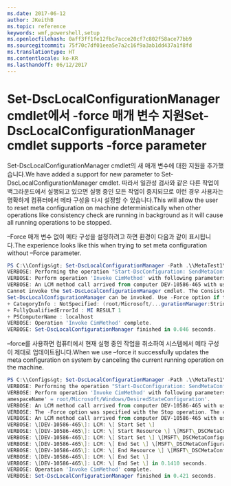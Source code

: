```yaml
---
ms.date: 2017-06-12
author: JKeithB
ms.topic: reference
keywords: wmf,powershell,setup
ms.openlocfilehash: 0aff3ff1fe12fbc7acce20cf7c802f58ace77bb9
ms.sourcegitcommit: 75f70c7df01eea5e7a2c16f9a3ab1dd437a1f8fd
ms.translationtype: HT
ms.contentlocale: ko-KR
ms.lasthandoff: 06/12/2017
---
```

# <a name="set-dsclocalconfigurationmanager-cmdlet-supports--force-parameter"></a><span data-ttu-id="7ff46-102">Set-DscLocalConfigurationManager cmdlet에서 -force 매개 변수 지원</span><span class="sxs-lookup"><span data-stu-id="7ff46-102">Set-DscLocalConfigurationManager cmdlet supports -force parameter</span></span>

<span data-ttu-id="7ff46-103">Set-DscLocalConfigurationManager cmdlet의 새 매개 변수에 대한 지원을 추가했습니다.</span><span class="sxs-lookup"><span data-stu-id="7ff46-103">We have added a support for new parameter to Set-DscLocalConfigurationManager cmdlet.</span></span> <span data-ttu-id="7ff46-104">따라서 일관성 검사와 같은 다른 작업이 백그라운드에서 실행되고 있으면 실행 중인 모든 작업이 중지되므로 이런 경우 사용자는 명확하게 컴퓨터에서 메타 구성을 다시 설정할 수 있습니다.</span><span class="sxs-lookup"><span data-stu-id="7ff46-104">This will allow the user to reset meta configuration on machine deterministically when other operations like consistency check are running in background as it will cause all running operations to be stopped.</span></span>

<span data-ttu-id="7ff46-105">–Force 매개 변수 없이 메타 구성을 설정하려고 하면 환경이 다음과 같이 표시됩니다.</span><span class="sxs-lookup"><span data-stu-id="7ff46-105">The experience looks like this when trying to set meta configuration without –Force parameter.</span></span>
```powershell
PS C:\\Configs&gt; Set-DscLocalConfigurationManager -Path .\\MetaTest1\\ -Verbose
VERBOSE: Performing the operation "Start-DscConfiguration: SendMetaConfigurationApply" on target "MSFT\_DSCLocalConfigurationManager".
VERBOSE: Perform operation 'Invoke CimMethod' with following parameters, ''methodName' = SendMetaConfigurationApply,'className' = MSFT\_DSCLocalConfigurationManager,'namespaceName' = root/Microsoft/Windows/DesiredStateConfiguration'.
VERBOSE: An LCM method call arrived from computer DEV-10586-465 with user sid S-1-5-21-2127521184-1604012920-1887927527-5557045.
Cannot invoke the Set-DscLocalConfigurationManager cmdlet. The Consistency Check or Pull cmdlet is in progress and must return before
Set-DscLocalConfigurationManager can be invoked. Use -Force option if that is available to cancel the current operation.
+ CategoryInfo : NotSpecified: (root/Microsoft/...gurationManager:String) \[\], CimException
+ FullyQualifiedErrorId : MI RESULT 1
+ PSComputerName : localhost
VERBOSE: Operation 'Invoke CimMethod' complete.
VERBOSE: Set-DscLocalConfigurationManager finished in 0.046 seconds.
```

<span data-ttu-id="7ff46-106">–force를 사용하면 컴퓨터에서 현재 실행 중인 작업을 취소하여 시스템에서 메타 구성이 제대로 업데이트됩니다.</span><span class="sxs-lookup"><span data-stu-id="7ff46-106">When we use –force it successfully updates the meta configuration on system by canceling the current running operation on the machine.</span></span>
```powershell
PS C:\\Configs&gt; Set-DscLocalConfigurationManager -Path .\\MetaTest1\\ -Verbose -Force
VERBOSE: Performing the operation "Start-DscConfiguration: SendMetaConfigurationApply" on target "MSFT\_DSCLocalConfigurationManager".
VERBOSE: Perform operation 'Invoke CimMethod' with following parameters, ''methodName' = SendMetaConfigurationApply,'className' = MSFT\_DSCLocalConfigurationManager,'n
amespaceName' = root/Microsoft/Windows/DesiredStateConfiguration'.
VERBOSE: An LCM method call arrived from computer DEV-10586-465 with user sid S-1-5-21-2127521184-1604012920-1887927527-5557045.
VERBOSE: The -Force option was specified with the Stop operation. The current configuration has been successfully cancelled.
VERBOSE: An LCM method call arrived from computer DEV-10586-465 with user sid S-1-5-21-2127521184-1604012920-1887927527-5557045.
VERBOSE: \[DEV-10586-465\]: LCM: \[ Start Set \]
VERBOSE: \[DEV-10586-465\]: LCM: \[ Start Resource \] \[MSFT\_DSCMetaConfiguration\]
VERBOSE: \[DEV-10586-465\]: LCM: \[ Start Set \] \[MSFT\_DSCMetaConfiguration\]
VERBOSE: \[DEV-10586-465\]: LCM: \[ End Set \] \[MSFT\_DSCMetaConfiguration\] in 0.0310 seconds.
VERBOSE: \[DEV-10586-465\]: LCM: \[ End Resource \] \[MSFT\_DSCMetaConfiguration\]
VERBOSE: \[DEV-10586-465\]: LCM: \[ End Set \]
VERBOSE: \[DEV-10586-465\]: LCM: \[ End Set \] in 0.1410 seconds.
VERBOSE: Operation 'Invoke CimMethod' complete.
VERBOSE: Set-DscLocalConfigurationManager finished in 0.421 seconds.
```

